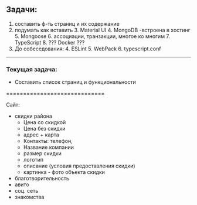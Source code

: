 ## Задачи:
1. составить ф-ть страниц и их содержание
2. подумать как вставить 
   3. Material UI
   4. MongoDB -встроена в хостинг
      5. Mongoose
         6. ассоциации, транзакции, многое ко многим
   7. TypeScript
   8. ??? Docker ???
3. До собеседования:
   4. ESLint
   5. WebPack
   6. typescript.conf
---

### Текущая задача:
* Составить список страниц и функциональности



=============================

Сайт:
   - скидки района
     - Цена со скидкой
     - Цена без скидки
     - адрес + карта
     - Контакты: телефон, 
     - Название компании
     - размер скидки
     - логотип
     - описание (условия предоставления скидки)
     - картинка - фото объекта скидки
   - благотворительность
   - авито
   - соц. сеть 
   - знакомства